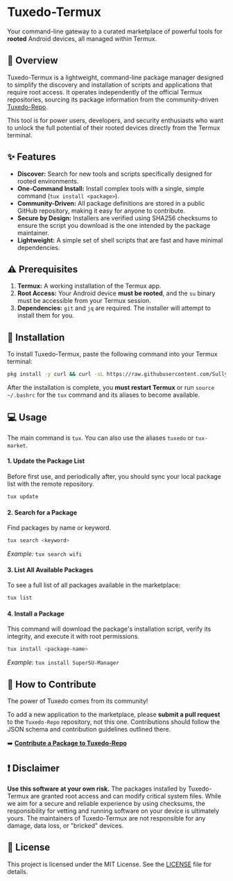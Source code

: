 # Tuxedo-Termux

Your command-line gateway to a curated marketplace of powerful tools for **rooted** Android devices, all managed within Termux.

## 📖 Overview

Tuxedo-Termux is a lightweight, command-line package manager designed to simplify the discovery and installation of scripts and applications that require root access. It operates independently of the official Termux repositories, sourcing its package information from the community-driven [Tuxedo-Repo](https://www.google.com/search?q=https://github.com/SullyGreene/Tuxedo-Repo).

This tool is for power users, developers, and security enthusiasts who want to unlock the full potential of their rooted devices directly from the Termux terminal.

## ✨ Features

  - **Discover:** Search for new tools and scripts specifically designed for rooted environments.
  - **One-Command Install:** Install complex tools with a single, simple command (`tux install <package>`).
  - **Community-Driven:** All package definitions are stored in a public GitHub repository, making it easy for anyone to contribute.
  - **Secure by Design:** Installers are verified using SHA256 checksums to ensure the script you download is the one intended by the package maintainer.
  - **Lightweight:** A simple set of shell scripts that are fast and have minimal dependencies.

## ⚠️ Prerequisites

1.  **Termux:** A working installation of the Termux app.
2.  **Root Access:** Your Android device **must be rooted**, and the `su` binary must be accessible from your Termux session.
3.  **Dependencies:** `git` and `jq` are required. The installer will attempt to install them for you.

## 🚀 Installation

To install Tuxedo-Termux, paste the following command into your Termux terminal:

```bash
pkg install -y curl && curl -sL https://raw.githubusercontent.com/SullyGreene/Tuxedo-Termux/main/install.sh | bash
```

After the installation is complete, you **must restart Termux** or run `source ~/.bashrc` for the `tux` command and its aliases to become available.

## 💻 Usage

The main command is `tux`. You can also use the aliases `tuxedo` or `tux-market`.

#### 1\. Update the Package List

Before first use, and periodically after, you should sync your local package list with the remote repository.

```bash
tux update
```

#### 2\. Search for a Package

Find packages by name or keyword.

```bash
tux search <keyword>
```

*Example:* `tux search wifi`

#### 3\. List All Available Packages

To see a full list of all packages available in the marketplace:

```bash
tux list
```

#### 4\. Install a Package

This command will download the package's installation script, verify its integrity, and execute it with root permissions.

```bash
tux install <package-name>
```

*Example:* `tux install SuperSU-Manager`

## 🤝 How to Contribute

The power of Tuxedo comes from its community\!

To add a new application to the marketplace, please **submit a pull request** to the `Tuxedo-Repo` repository, not this one. Contributions should follow the JSON schema and contribution guidelines outlined there.

➡️ **[Contribute a Package to Tuxedo-Repo](https://www.google.com/search?q=https://github.com/SullyGreene/Tuxedo-Repo)**

## ❗ Disclaimer

**Use this software at your own risk.** The packages installed by Tuxedo-Termux are granted root access and can modify critical system files. While we aim for a secure and reliable experience by using checksums, the responsibility for vetting and running software on your device is ultimately yours. The maintainers of Tuxedo-Termux are not responsible for any damage, data loss, or "bricked" devices.

## 📜 License

This project is licensed under the MIT License. See the [LICENSE](https://www.google.com/search?q=LICENSE) file for details.
